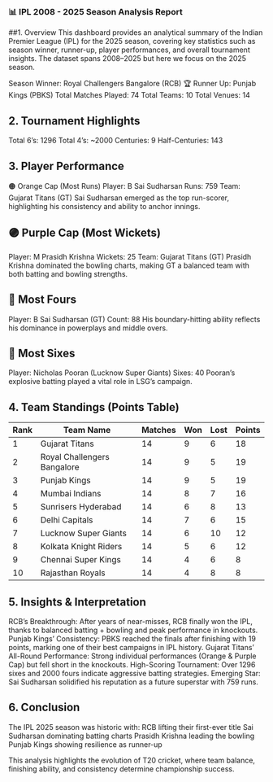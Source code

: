 ### 📊 IPL 2008 - 2025 Season Analysis Report
##1. Overview
This dashboard provides an analytical summary of the Indian Premier League (IPL) for the 2025 season, covering key statistics such as 
season winner, runner-up, player performances, and overall tournament insights. The dataset spans 2008–2025 but here we focus on the 2025 season.

Season Winner: Royal Challengers Bangalore (RCB) 🏆
Runner Up: Punjab Kings (PBKS)
Total Matches Played: 74
Total Teams: 10
Total Venues: 14

## 2. Tournament Highlights
Total 6’s: 1296
Total 4’s: ~2000
Centuries: 9
Half-Centuries: 143

## 3. Player Performance
🟠 Orange Cap (Most Runs)
Player: B Sai Sudharsan
Runs: 759
Team: Gujarat Titans (GT)
Sai Sudharsan emerged as the top run-scorer, highlighting his consistency and ability to anchor innings.

## 🟣 Purple Cap (Most Wickets)
Player: M Prasidh Krishna
Wickets: 25
Team: Gujarat Titans (GT)
Prasidh Krishna dominated the bowling charts, making GT a balanced team with both batting and bowling strengths.

## 🔹 Most Fours
Player: B Sai Sudharsan (GT)
Count: 88
His boundary-hitting ability reflects his dominance in powerplays and middle overs.

## 🔸 Most Sixes
Player: Nicholas Pooran (Lucknow Super Giants)
Sixes: 40
Pooran’s explosive batting played a vital role in LSG’s campaign.

## 4. Team Standings (Points Table)
| Rank | Team Name                   | Matches | Won | Lost | Points |
| ---- | --------------------------- | ------- | --- | ---- | ------ |
| 1    | Gujarat Titans              | 14      | 9   | 6    | 18     |
| 2    | Royal Challengers Bangalore | 14      | 9   | 5    | 19     |
| 3    | Punjab Kings                | 14      | 9   | 5    | 19     |
| 4    | Mumbai Indians              | 14      | 8   | 7    | 16     |
| 5    | Sunrisers Hyderabad         | 14      | 6   | 8    | 13     |
| 6    | Delhi Capitals              | 14      | 7   | 6    | 15     |
| 7    | Lucknow Super Giants        | 14      | 6   | 10   | 12     |
| 8    | Kolkata Knight Riders       | 14      | 5   | 6    | 12     |
| 9    | Chennai Super Kings         | 14      | 4   | 6    | 8      |
| 10   | Rajasthan Royals            | 14      | 4   | 8    | 8      |

## 5. Insights & Interpretation
RCB’s Breakthrough: After years of near-misses, RCB finally won the IPL, thanks to balanced batting + bowling and peak performance in knockouts.
Punjab Kings’ Consistency: PBKS reached the finals after finishing with 19 points, marking one of their best campaigns in IPL history.
Gujarat Titans’ All-Round Performance: Strong individual performances (Orange & Purple Cap) but fell short in the knockouts.
High-Scoring Tournament: Over 1296 sixes and 2000 fours indicate aggressive batting strategies.
Emerging Star: Sai Sudharsan solidified his reputation as a future superstar with 759 runs.

## 6. Conclusion
The IPL 2025 season was historic with: 
RCB lifting their first-ever title
Sai Sudharsan dominating batting charts
Prasidh Krishna leading the bowling
Punjab Kings showing resilience as runner-up

This analysis highlights the evolution of T20 cricket, where team balance, finishing ability, and consistency determine championship success.
